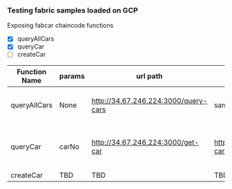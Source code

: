 ### Testing fabric samples loaded on GCP

Exposing fabcar chaincode functions

- [x] queryAllCars
- [x] queryCar
- [ ] createCar

| Function Name | params | url path                             | example                                      | return value             |
| ------------- | ------ | ------------------------------------ | -------------------------------------------- | ------------------------ |
| queryAllCars  | None   | http://34.67.246.224:3000/query-cars | same as previoes                             | Json value for all cars  |
| queryCar      | carNo  | http://34.67.246.224:3000/get-car    | http://34.67.246.224:3000/get-car?carNo=CAR1 | Json Value of single car |
| createCar     | TBD    | TBD                                  | TBD                                          | TBD                      |
